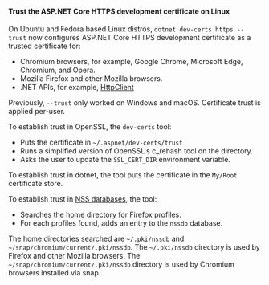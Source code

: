#### Trust the ASP.NET Core HTTPS development certificate on Linux

On Ubuntu and Fedora based Linux distros, `dotnet dev-certs https --trust` now configures ASP.NET Core HTTPS development certificate as a trusted certificate for:

* Chromium browsers, for example, Google Chrome, Microsoft Edge, Chromium, and Opera.
* Mozilla Firefox and other Mozilla browsers.
* .NET APIs, for example, [HttpClient](/dotnet/api/system.net.http.httpclient)

Previously, `--trust` only worked on Windows and macOS. Certificate trust is applied per-user.

To establish trust in OpenSSL, the `dev-certs` tool:

* Puts the certificate in `~/.aspnet/dev-certs/trust`
* Runs a simplified version of OpenSSL's c_rehash tool on the directory.
* Asks the user to update the `SSL_CERT_DIR` environment variable.

To establish trust in dotnet, the tool puts the certificate in the `My/Root` certificate store.

To establish trust in [NSS databases](https://docs.redhat.com/documentation/red_hat_enterprise_linux/6/html/developer_guide/che-nsslib), the tool:

* Searches the home directory for Firefox profiles.
* For each profiles found, adds an entry to the `nssdb` database.

The home directories searched are `~/.pki/nssdb` and `~/snap/chromium/current/.pki/nssdb`. The `~/.pki/nssdb` directory is used by Firefox and other Mozilla browsers. The `~/snap/chromium/current/.pki/nssdb` directory is used by Chromium browsers installed via snap.
